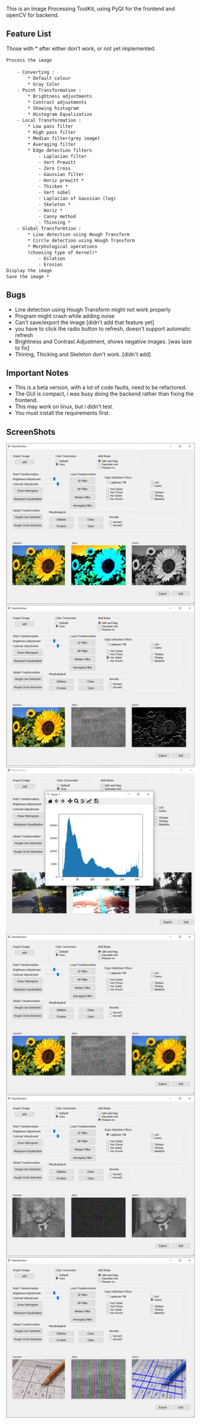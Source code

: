 This is an Image Processing ToolKit, using PyQt for the frontend and openCV for backend.

## Feature List 
Those with * after either don't work, or not yet implemented.

    Process the image

        - Converting : 
            * Default colour 
            * Gray Color
        - Point Transformation : 
            * Brightness adjustments
            * Contrast adjustments
            * Showing histogram
            * Histogram Equalization
        - Local Transformation : 
            * Low pass filter
            * High pass filter
            * Median filter(grey image)
            * Averaging filter
            * Edge detection filters
                - Laplacian filter
                - Vert Prewitt
                - Zero Cross
                - Gaussian filter
                - Horiz prewitt *
                - Thicken *
                - Vert sobel
                - Laplacian of Gaussian (log)
                - Skeleton *
                - Horiz *
                - Canny method
                - Thinning *
        - Global Transformtion :   
            * Line detection using Hough Transform
            * Circle detection using Hough Transform
            * Morphological operations
            (choosing type of kernel)*
                - Dilation 
                - Erosion
    Display the image
    Save the image *

## Bugs 

- Line detection using Hough Transform might not work properly 
- Program might crash while adding noise 
- Can't save/export the image [didn't add that feature yet]
- you have to click the radio button to refresh, doesn't support automatic refresh
- Brightness and Contrast Adjustment, shows negative images. [was laze to fix]
- Thining, Thicking and Skeleton don't work. [didn't add]

## Important Notes

- This is a beta version, with a lot of code faults, need to be refactored. 
- The GUI is compact, i was busy doing the backend rather than fixing the frontend.
- This may work on linux, but i didn't test.
- You must install the requirements first.

## ScreenShots

![Main](project/1.PNG)
![Main](project/edge.PNG)
![Main](project/histo.PNG)
![Main](project/lp_filter.PNG)
![Main](project/noise_rem.PNG)
![Main](project/line_detection.PNG)
